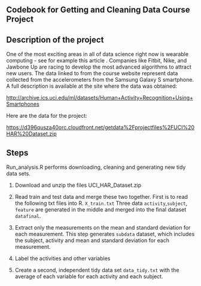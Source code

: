 ## Codebook for Getting and Cleaning Data Course Project
## Description of the project
One of the most exciting areas in all of data science right now is wearable computing - see for example this article . Companies like Fitbit, Nike, and Jawbone Up are racing to develop the most advanced algorithms to attract new users. The data linked to from the course website represent data collected from the accelerometers from the Samsung Galaxy S smartphone. A full description is available at the site where the data was obtained:

http://archive.ics.uci.edu/ml/datasets/Human+Activity+Recognition+Using+Smartphones

Here are the data for the project:

https://d396qusza40orc.cloudfront.net/getdata%2Fprojectfiles%2FUCI%20HAR%20Dataset.zip

## Steps 
Run_analysis.R performs downloading, cleaning and generating new tidy data sets.
1. Download and unzip the files UCI_HAR_Dataset.zip 

2. Read train and test data and merge these two together. First is to read the following txt files into R. 
`X_train.txt`
Three data `activity`,`subject`, `feature` are generated in the middle and merged into the final dataset `datafinal`. 

3. Extract only the measurements on the mean and standard deviation for each measurement. This step generates `subdata` dataset, which includes the subject, activity and mean and standard deviation for each measurement.

4. Label the activities and other variables 

5. Create a second, independent tidy data set `data_tidy.txt` with the average of each variable for each activity and each subject.










